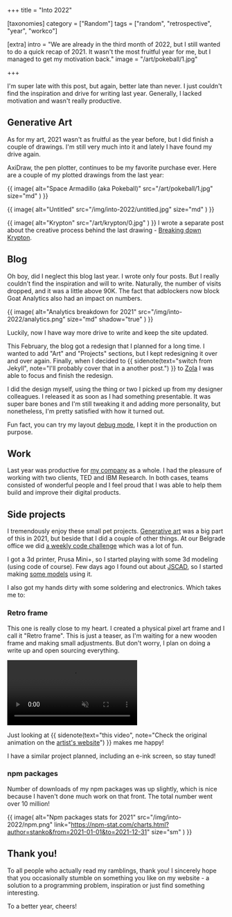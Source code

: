 +++
title = "Into <span>2022</span>"

[taxonomies]
category = ["Random"]
tags = ["random", "retrospective", "year", "workco"]

[extra]
intro = "We are already in the third month of 2022, but I still wanted to do a quick recap of 2021. It wasn't the most fruitful year for me, but I managed to get my motivation back."
image = "/art/pokeball/1.jpg"

+++

I'm super late with this post, but again, better late than never. I just couldn't find the inspiration and drive for writing last year. Generally, I lacked motivation and wasn't really productive.

<!-- more -->

## Generative Art

As for my art, 2021 wasn't as fruitful as the year before, but I did finish a couple of drawings. I'm still very much into it and lately I have found my drive again.

AxiDraw, the pen plotter, continues to be my favorite purchase ever. Here are a couple of my plotted drawings from the last year:

{{ image(
  alt="Space Armadillo (aka Pokeball)"
  src="/art/pokeball/1.jpg"
  size="md"
) }}

{{ image(
  alt="Untitled"
  src="/img/into-2022/untitled.jpg"
  size="md"
) }}

{{ image(
  alt="Krypton"
  src="/art/krypton/0.jpg"
) }}
I wrote a separate post about the creative process behind the last drawing - [Breaking down Krypton](/blog/breaking-down-krypton/).

## Blog

Oh boy, did I neglect this blog last year. I wrote only four posts. But I really couldn't find the inspiration and will to write. Naturally, the number of visits dropped, and it was a little above 90K. The fact that adblockers now block Goat Analytics also had an impact on numbers.

{{ image(
  alt="Analytics breakdown for 2021"
  src="/img/into-2022/analytics.png"
  size="md"
  shadow="true"
) }}


Luckily, now I have way more drive to write and keep the site updated.

This February, the blog got a redesign that I planned for a long time. I wanted to add "Art" and "Projects" sections, but I kept redesigning it over and over again. Finally, when I decided to {{ sidenote(text="switch from Jekyll", note="I'll probably cover that in a another post.") }} to [Zola](https://www.getzola.org/) I was able to focus and finish the redesign.

I did the design myself, using the thing or two I picked up from my designer colleagues. I released it as soon as I had something presentable. It was super bare bones and I'm still tweaking it and adding more personality, but nonetheless, I'm pretty satisfied with how it turned out.

Fun fact, you can try my layout <a href="#debug">debug mode</a>, I kept it in the production on purpose.


## Work

Last year was productive for [my company](https://work.co) as a whole. I had the pleasure of working with two clients, TED and IBM Research. In both cases, teams consisted of wonderful people and I feel proud that I was able to help them build and improve their digital products.


## Side projects

I tremendously enjoy these small pet projects. [Generative art](/archive/#generative) was a big part of this in 2021, but beside that I did a couple of other things. At our Belgrade office we did [a weekly code challenge](/blog/weekly-code-challenge-spring-2021/) which was a lot of fun.

I got a 3d printer, Prusa Mini+, so I started playing with some 3d modeling (using code of course). Few days ago I found out about [JSCAD](https://github.com/jscad/OpenJSCAD.org), so I started making [some models](https://github.com/Stanko/jscad-models) using it.

I also got my hands dirty with some soldering and electronics. Which takes me to:

### Retro frame

This one is really close to my heart. I created a physical pixel art frame and I call it "Retro frame". This is just a teaser, as I'm waiting for a new wooden frame and making small adjustments. But don't worry, I plan on doing a write up and open sourcing everything.

<video class="video video--shadow" playsinline="true" loop="true" src="/img/into-2022/mario.mov#t=0.001" controls="true" muted="true"></video>

Just looking at {{ sidenote(text="this video", note="Check the original animation on the [artist's website](https://rephil.dribbble.com/)") }} makes me happy!

I have a similar project planned, including an e-ink screen, so stay tuned!

### npm packages

Number of downloads of my npm packages was up slightly, which is nice because I haven't done much work on that front. The total number went over 10 million!

{{ image(
  alt="Npm packages stats for 2021"
  src="/img/into-2022/npm.png"
  link="https://npm-stat.com/charts.html?author=stanko&from=2021-01-01&to=2021-12-31"
  size="sm"
) }}


## Thank you!

To all people who actually read my ramblings, thank you! I sincerely hope that you occasionally  stumble on something you like on my website - a solution to a programming problem, inspiration or just find  something interesting.

To a better year, cheers!
